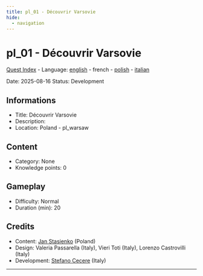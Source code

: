 ```yaml
---
title: pl_01 - Découvrir Varsovie
hide:
  - navigation
---
```


# pl_01 - Découvrir Varsovie
[Quest Index](./index.fr.md) - Language: [english](./pl_01.md) - french - [polish](./pl_01.pl.md) - [italian](./pl_01.it.md)

Date: 2025-08-16
Status: Development

## Informations

- Title: Découvrir Varsovie
- Description: 
- Location: Poland - pl_warsaw
## Content
- Category: None
- Knowledge points: 0
## Gameplay
- Difficulty: Normal
- Duration (min): 20
## Credits
- Content: [Jan Stasienko](mailto:jan.stasienko@dsw.edu.pl) (Poland)
- Design: Valeria Passarella (Italy), Vieri Toti (Italy), Lorenzo Castrovilli (Italy)
- Development: [Stefano Cecere](https://stefanocecere.com) (Italy)

---

